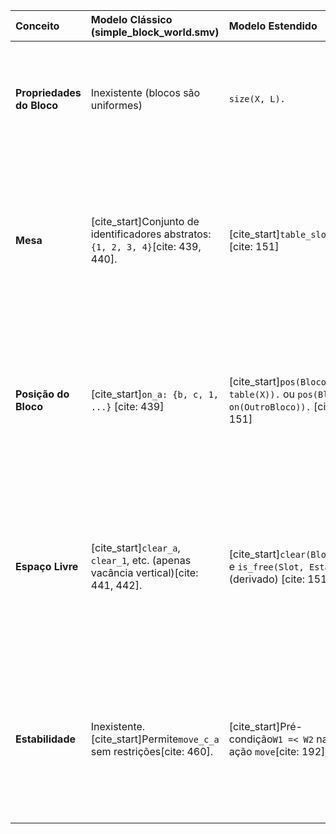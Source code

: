 | Conceito                  | Modelo Clássico (simple_block_world.smv)                                           | Modelo Estendido                                                                 | Justificativa para a Mudança                                                                                                                                                                   |
| :------------------------ | :---------------------------------------------------------------------------------- | :------------------------------------------------------------------------------- | :---------------------------------------------------------------------------------------------------------------------------------------------------------------------------------------------- |
| **Propriedades do Bloco** | Inexistente (blocos são uniformes)                                                 | `size(X, L).`                                                                    | [cite_start]Para modelar as dimensões físicas exigidas pelos cenários, que é uma restrição fundamental[cite: 151].                                                                        |
| **Mesa**                  | [cite_start]Conjunto de identificadores abstratos:`{1, 2, 3, 4}`[cite: 439, 440].   | [cite_start]`table_slot(N).` [cite: 151]                                         | [cite_start]Passar de identificadores abstratos para uma grade espacial concreta, permitindo o raciocínio sobre adjacência e espaço contíguo[cite: 151].                                    |
| **Posição do Bloco**    | [cite_start]`on_a: {b, c, 1, ...}` [cite: 439]                                      | [cite_start]`pos(Bloco, table(X)).` ou `pos(Bloco, on(OutroBloco)).` [cite: 151] | [cite_start]Para unificar a representação e capturar a crucial posição horizontal absoluta na mesa, que o modelo clássico não consegue expressar[cite: 151].                              |
| **Espaço Livre**         | [cite_start]`clear_a`, `clear_1`, etc. (apenas vacância vertical)[cite: 441, 442]. | [cite_start]`clear(Bloco).` e `is_free(Slot, Estado).` (derivado) [cite: 151]    | [cite_start]Para distinguir entre a vacância vertical (um bloco estar livre) e a vacância horizontal (um espaço na mesa estar livre), essencial para blocos de larguras variadas[cite: 151]. |
| **Estabilidade**          | Inexistente. [cite_start]Permite`move_c_a` sem restrições[cite: 460].             | [cite_start]Pré-condição`W1 =< W2` na ação `move`[cite: 192].               | [cite_start]Para incorporar leis físicas básicas, impedindo a geração de planos fisicamente instáveis e impossíveis, como colocar um bloco largo sobre um estreito[cite: 59, 61, 62].     |
